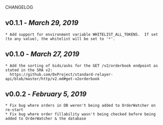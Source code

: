 CHANGELOG

## v0.1.1 - _March 29, 2019_

    * Add support for environment variable WHITELIST_ALL_TOKENS.  If set (to any value), the whitelist will be set to '*'.

## v0.1.0 - _March 27, 2019_

    * Add the sorting of bids/asks for the GET /v2/orderbook endpoint as stated in the SRA v2:
      https://github.com/0xProject/standard-relayer-api/blob/master/http/v2.md#get-v2orderbook

## v0.0.2 - _February 5, 2019_

    * Fix bug where orders in DB weren't being added to OrderWatcher on re-start
    * Fix bug where order fillability wasn't being checked before being added to OrderWatcher & the database
